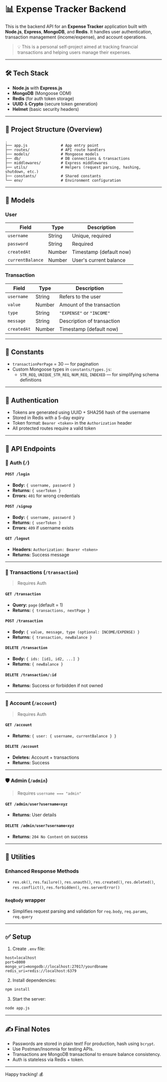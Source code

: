 # 📊 Expense Tracker Backend

This is the backend API for an **Expense Tracker** application built with **Node.js**, **Express**, **MongoDB**, and **Redis**. It handles user authentication, transaction management (income/expense), and account operations.

> 💡 This is a personal self-project aimed at tracking financial transactions and helping users manage their expenses.

---

## 🛠️ Tech Stack

- **Node.js** with **Express.js**
- **MongoDB** (Mongoose ODM)
- **Redis** (for auth token storage)
- **UUID** & **Crypto** (secure token generation)
- **Helmet** (basic security headers)

---

## 📁 Project Structure (Overview)

```
.
├── app.js               # App entry point
├── routes/              # API route handlers
├── models/              # Mongoose models
├── db/                  # DB connections & transactions
├── middlewares/         # Express middlewares
├── utils/               # Helpers (request parsing, hashing, shutdown, etc.)
├── constants/           # Shared constants
└── env/                 # Environment configuration
```

---

## 🧠 Models

### User

| Field            | Type   | Description             |
| ---------------- | ------ | ----------------------- |
| `username`       | String | Unique, required        |
| `password`       | String | Required                |
| `createdAt`      | Number | Timestamp (default now) |
| `currentBalance` | Number | User's current balance  |

### Transaction

| Field       | Type   | Description                |
| ----------- | ------ | -------------------------- |
| `username`  | String | Refers to the user         |
| `value`     | Number | Amount of the transaction  |
| `type`      | String | `"EXPENSE"` or `"INCOME"`  |
| `message`   | String | Description of transaction |
| `createdAt` | Number | Timestamp (default now)    |

---

## 📌 Constants

- `transactionPerPage` = 30 — for pagination
- Custom Mongoose types in `constants/types.js`:
  - `STR_REQ`, `UNIQUE_STR_REQ`, `NUM_REQ`, `INDEXED` — for simplifying schema definitions

---

## 🔐 Authentication

- Tokens are generated using UUID + SHA256 hash of the username
- Stored in Redis with a 5-day expiry
- Token format: `Bearer <token>` in the `Authorization` header
- All protected routes require a valid token

---

## 🧪 API Endpoints

### 🧾 Auth (`/`)

#### `POST /login`

- **Body:** `{ username, password }`
- **Returns:** `{ userToken }`
- **Errors:** `401` for wrong credentials

#### `POST /signup`

- **Body:** `{ username, password }`
- **Returns:** `{ userToken }`
- **Errors:** `409` if username exists

#### `GET /logout`

- **Headers:** `Authorization: Bearer <token>`
- **Returns:** Success message

---

### 💸 Transactions (`/transaction`)

> Requires Auth

#### `GET /transaction`

- **Query:** `page` (default = 1)
- **Returns:** `{ transactions, nextPage }`

#### `POST /transaction`

- **Body:** `{ value, message, type (optional: INCOME/EXPENSE) }`
- **Returns:** `{ transaction, newBalance }`

#### `DELETE /transaction`

- **Body:** `{ ids: [id1, id2, ...] }`
- **Returns:** `{ newBalance }`

#### `DELETE /transaction/:id`

- **Returns:** Success or forbidden if not owned

---

### 👤 Account (`/account`)

> Requires Auth

#### `GET /account`

- **Returns:** `{ user: { username, currentBalance } }`

#### `DELETE /account`

- **Deletes:** Account + transactions
- **Returns:** Success

---

### 🛡️ Admin (`/admin`)

> Requires `username === "admin"`

#### `GET /admin/user?username=xyz`

- **Returns:** User details

#### `DELETE /admin/user?username=xyz`

- **Returns:** `204 No Content` on success

---

## 🧰 Utilities

### Enhanced Response Methods

- `res.ok()`, `res.failure()`, `res.unauth()`, `res.created()`, `res.deleted()`, `res.conflict()`, `res.forbidden()`, `res.serverError()`

### `ReqBody` wrapper

- Simplifies request parsing and validation for `req.body`, `req.params`, `req.query`

---

## ✅ Setup

1. Create `.env` file:

```
host=localhost
port=8000
mongo_uri=mongodb://localhost:27017/yourdbname
redis_uri=redis://localhost:6379
```

2. Install dependencies:

```bash
npm install
```

3. Start the server:

```bash
node app.js
```

---

## ✍️ Final Notes

- Passwords are stored in plain text! For production, hash using `bcrypt`.
- Use Postman/Insomnia for testing APIs.
- Transactions are MongoDB transactional to ensure balance consistency.
- Auth is stateless via Redis + token.

---

Happy tracking! 💰
